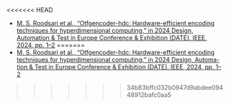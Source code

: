 <<<<<<< HEAD
- [M. S. Roodsari et al., “Otfgencoder-hdc: Hardware-efficient encoding techniques for hyperdimensional computing,” in 2024 Design, Automation & Test in Europe Conference & Exhibition (DATE). IEEE, 2024, pp. 1–2](https://ieeexplore.ieee.org/abstract/document/10546523)
=======
- [M. S. Roodsari et al., “Otfgencoder-hdc: Hardware-efficient encoding
techniques for hyperdimensional computing,” in 2024 Design, Automa-
tion & Test in Europe Conference & Exhibition (DATE). IEEE, 2024,
pp. 1–2](https://ieeexplore.ieee.org/abstract/document/10546523)
>>>>>>> 34b83bffc032b0947d9abdee09448912bafc0aa5
